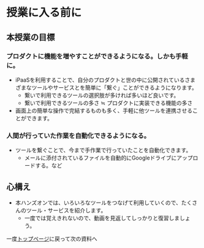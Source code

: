 # 授業に入る前に

## 本授業の目標

### プロダクトに機能を増やすことができるようになる。しかも手軽に。

- iPaaSを利用することで、自分のプロダクトと世の中に公開されているさまざまなツールやサービスとを簡単に「繋ぐ」ことができるようになります。
  - 繋いで利用できるツールの選択肢が多ければ多いほど良いです。
  - 繋いで利用できるツールの多さ ≒ プロダクトに実装できる機能の多さ
- 画面上の簡単な操作で完結するものも多く、手軽に他ツールを連携させることができます。

### 人間が行っていた作業を自動化できるようになる。

- ツールを繋ぐことで、今まで手作業で行っていたことを自動化できます。
  - メールに添付されているファイルを自動的にGoogleドライブにアップロードする。など

## 心構え

- 本ハンズオンでは、いろいろなツールをつなげて利用していくので、たくさんのツール・サービスを紹介します。
  - 一度では覚えきれないので、動画を見返してしっかりと復習しましょう。

一度[トップページ](./)に戻って次の資料へ
